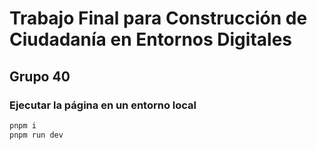 # Trabajo Final para Construcción de Ciudadanía en Entornos Digitales

## Grupo 40

### Ejecutar la página en un entorno local

```bash
pnpm i
pnpm run dev
```
